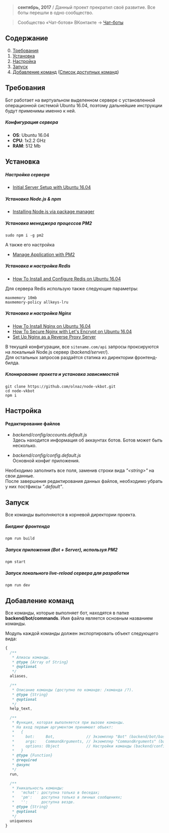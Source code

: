 > **сентябрь, 2017** / Данный проект прекратил своё развитие. Все боты перешли в одно сообщество.

> Сообщество «Чат-ботов» ВКонтакте → [Чат-боты](https://vk.com/dumbbot)

## Содержание
0. [Требования](#Требования)
1. [Установка](#Установка)
2. [Настройка](#Настройка)
3. [Запуск](#Запуск)
4. [Добавление команд](#Добавление-команд) ([Список доступных команд](COMMANDS.md))

## Требования
Бот работает на виртуальном выделенном сервере с установленной операционной системой Ubuntu 16.04, поэтому дальнейшие инструкции будут применимы именно к ней.  

##### Конфигурация сервера
* __OS__: Ubuntu 16.04
* __CPU__: 1x2.2 GHz
* __RAM__: 512 Mb

## Установка
##### Настройка сервера
* [Initial Server Setup with Ubuntu 16.04](https://www.digitalocean.com/community/tutorials/initial-server-setup-with-ubuntu-16-04)

##### Установка Node.js & npm
* [Installing Node.js via package manager](https://nodejs.org/en/download/package-manager/#debian-and-ubuntu-based-linux-distributions)

##### Установка менеджера процессов PM2
```
sudo npm i -g pm2
```

А также его настройка  
* [Manage Application with PM2](https://www.digitalocean.com/community/tutorials/how-to-set-up-a-node-js-application-for-production-on-ubuntu-16-04#manage-application-with-pm2)

##### Установка и настройка Redis
* [How To Install and Configure Redis on Ubuntu 16.04](https://www.digitalocean.com/community/tutorials/how-to-install-and-configure-redis-on-ubuntu-16-04)

Для сервера Redis использую также следующие параметры:  
```
maxmemory 10mb
maxmemory-policy allkeys-lru
```

##### Установка и настройка Nginx
* [How To Install Nginx on Ubuntu 16.04](https://www.digitalocean.com/community/tutorials/how-to-install-nginx-on-ubuntu-16-04)
* [How To Secure Nginx with Let's Encrypt on Ubuntu 16.04](https://www.digitalocean.com/community/tutorials/how-to-secure-nginx-with-let-s-encrypt-on-ubuntu-16-04)
* [Set Up Nginx as a Reverse Proxy Server](https://www.digitalocean.com/community/tutorials/how-to-set-up-a-node-js-application-for-production-on-ubuntu-16-04#set-up-nginx-as-a-reverse-proxy-server)

В текущей конфигурации, все `sitename.com/api` запросы проксируются на локальный Node.js сервер (_backend/server/_).  
Для остальных запросов раздаётся статика из директории фронтенд-билда.

##### Клонирование прокета и установка зависимостей
```
git clone https://github.com/olnaz/node-vkbot.git
cd node-vkbot
npm i
```

## Настройка
#### Редактирование файлов
* _backend/config/accounts.default.js_  
Здесь находится информация об аккаунтах ботов. Ботов может быть несколько.

* _backend/config/config.default.js_  
Основной конфиг приложения.

Необходимо заполнить все поля, заменив строки вида _"&lt;string&gt;"_ на свои данные.  
После завершения редактирования данных файлов, необходимо убрать у них постфиксы _".default"_.

## Запуск
Все команды выполняются в корневой директории проекта.  

##### Билдинг фронтенда
```
npm run build
```

##### Запуск приложения (Bot + Server), используя PM2
```
npm start
```

##### Запуск локального live-reload сервера для разработки
```
npm run dev
```

## Добавление команд
Все команды, которые выполняет бот, находятся в папке **backend/bot/commands**. Имя файла является основным названием команды.  

Модуль каждой команды должен экспортировать объект следующего вида:  
```javascript
{
  /**
   * Алиасы команды.
   * @type {Array of String}
   * @optional
   */
  aliases, 

  /**
   * Описание команды (доступно по команде: /команда /?).
   * @type {String}
   * @optional
   */
  help_text, 

  /**
   * Функция, которая выполняется при вызове команды.
   * На вход первым аргументом принимает объект:
   *   {
   *     bot:     Bot,              // Экземпляр "Bot" (backend/bot/base/Bot/index.js)
   *     args:    CommandArguments, // Экземпляр "CommandArguments" (backend/bot/events/helpers/command-arguments.js)
   *     options: Object            // Настройки команды (backend/config/config.js#commands.<command_name>)
   *   }
   * @type {Function}
   * @required
   * @async
   */
  run, 

  /**
   * Уникальность команды:
   *   'mchat': доступна только в беседах;
   *   'pm':    доступна только в личных сообщениях;
   *   '':      доступна везде.
   * @type {String}
   * @optional
   */
  uniqueness
}
```
